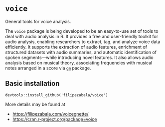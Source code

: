 # `voice`

General tools for voice analysis. 

The `voice` package is being developed to be an easy-to-use set of tools to deal with audio analysis in R. It provides a free and user-friendly toolkit for audio analysis, enabling researchers to extract, tag, and analyze voice data efficiently. It supports the extraction of audio features, enrichment of structured datasets with audio summaries, and automatic identification of spoken segments—while introducing novel features. It also allows audio analysis based on musical theory, associating frequencies with musical notes arranged in a score via [`gm`](https://github.com/flujoo/gm) package. 

## Basic installation
`devtools::install_github('filipezabala/voice')`

More details may be found at 
- https://filipezabala.com/voicegnette/
- https://cran.r-project.org/package=voice 
